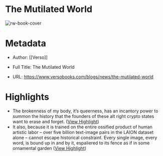# The Mutilated World

![rw-book-cover](http://cdn.shopify.com/s/files/1/0569/3869/2669/articles/saintsoftness_drawing_of_a_hand_holding_a_column_9c53c9ff-0423-4dc9-a85c-c3d6670f9993.png?v=1681311160)

# Metadata
- Author: [[Verso]]
- Full Title: The Mutilated World

- URL: https://www.versobooks.com/blogs/news/the-mutilated-world

# Highlights
- The brokenness of my body, it’s queerness, has an incantory power to summon the history that the founders of these alt right crypto states want to erase and forget. ([View Highlight](https://read.readwise.io/read/01gz7dfx9rr8kezsd1hzg2d6gp))
- It also, because it is trained on the entire ossified product of human artistic labor – over five billion text-image pairs in the LAION dataset alone – cannot escape historical constraint. Every single image, every word, is bound up in and by it, espaliered to its fence as if in some ornamental garden ([View Highlight](https://read.readwise.io/read/01gza8fvwjb96g821pm0wggjke))

